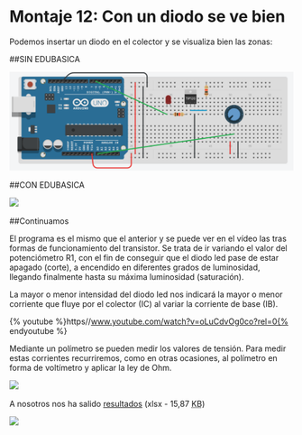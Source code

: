 
# Montaje 12: Con un diodo se ve bien

Podemos insertar un diodo en el colector y se visualiza bien las zonas:

##SIN EDUBASICA

![](/assets/sin-edubasica-conledmejor.png)

##CON EDUBASICA

![](img/img1.3.png)

##Continuamos

El programa es el mismo que el anterior y se puede ver en el vídeo las tras formas de funcionamiento del transistor. Se trata de ir variando el valor del potenciómetro R1, con el fin de conseguir que el diodo led pase de estar apagado (corte), a encendido en diferentes grados de luminosidad, llegando finalmente hasta su máxima luminosidad (saturación).

La mayor o menor intensidad del diodo led nos indicará la mayor o menor corriente que fluye por el colector (IC) al variar la corriente de base (IB).

{% youtube %}https//www.youtube.com/watch?v=oLuCdvOg0co?rel=0{% endyoutube %}


Mediante un polímetro se pueden medir los valores de tensión. Para medir estas corrientes recurriremos, como en otras ocasiones, al polímetro en forma de voltímetro y aplicar la ley de Ohm.

![](img/img0.4.png)

A nosotros nos ha salido [resultados](http://aularagon.catedu.es/materialesaularagon2013/Arduino-codigo/3_Electronica_analogica/calculo_hfe.xlsx) (xlsx - 15,87 <abbr title="KiloBytes" lang="en">KB</abbr>)

![](img/img2.3.png)




